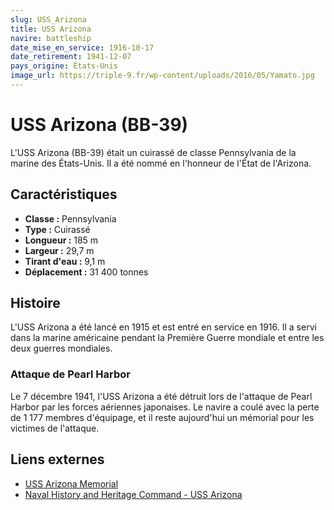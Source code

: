 ```yaml
---
slug: USS_Arizona
title: USS Arizona 
navire: battleship
date_mise_en_service: 1916-10-17
date_retirement: 1941-12-07
pays_origine: États-Unis
image_url: https://triple-9.fr/wp-content/uploads/2016/05/Yamato.jpg
---
```


# USS Arizona (BB-39)

L'USS Arizona (BB-39) était un cuirassé de classe Pennsylvania de la marine des États-Unis. Il a été nommé en l'honneur de l'État de l'Arizona.
## Caractéristiques

- **Classe :** Pennsylvania
- **Type :** Cuirassé
- **Longueur :** 185 m
- **Largeur :** 29,7 m
- **Tirant d'eau :** 9,1 m
- **Déplacement :** 31 400 tonnes

## Histoire

L'USS Arizona a été lancé en 1915 et est entré en service en 1916. Il a servi dans la marine américaine pendant la Première Guerre mondiale et entre les deux guerres mondiales.

### Attaque de Pearl Harbor

Le 7 décembre 1941, l'USS Arizona a été détruit lors de l'attaque de Pearl Harbor par les forces aériennes japonaises. Le navire a coulé avec la perte de 1 177 membres d'équipage, et il reste aujourd'hui un mémorial pour les victimes de l'attaque.

## Liens externes

- [USS Arizona Memorial](https://www.nps.gov/valr/index.htm)
- [Naval History and Heritage Command - USS Arizona](https://www.history.navy.mil/our-collections/photography/us-navy-ships/battleships/arizona-bb-39.html)

